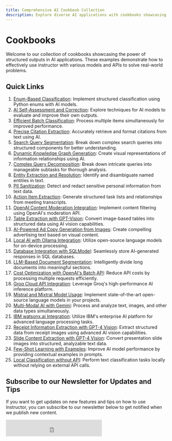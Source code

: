 ```yaml
---
title: Comprehensive AI Cookbook Collection
description: Explore diverse AI applications with cookbooks showcasing structured techniques for improved performance and efficiency.
---
```


# Cookbooks

Welcome to our collection of cookbooks showcasing the power of structured outputs in AI applications. These examples demonstrate how to effectively use instructor with various models and APIs to solve real-world problems.

## Quick Links

1. [Enum-Based Classification](classification.md): Implement structured classification using Python enums with AI models.
2. [AI Self-Assessment and Correction](self_critique.md): Explore techniques for AI models to evaluate and improve their own outputs.
3. [Efficient Batch Classification](bulk_classification.md): Process multiple items simultaneously for improved performance.
4. [Precise Citation Extraction](exact_citations.md): Accurately retrieve and format citations from text using AI.
5. [Search Query Segmentation](search.md): Break down complex search queries into structured components for better understanding.
6. [Dynamic Knowledge Graph Generation](knowledge_graph.md): Create visual representations of information relationships using AI.
7. [Complex Query Decomposition](planning-tasks.md): Break down intricate queries into manageable subtasks for thorough analysis.
8. [Entity Extraction and Resolution](entity_resolution.md): Identify and disambiguate named entities in text.
9. [PII Sanitization](pii.md): Detect and redact sensitive personal information from text data.
10. [Action Item Extraction](planning-tasks.md): Generate structured task lists and relationships from meeting transcripts.
11. [OpenAI Content Moderation Integration](moderation.md): Implement content filtering using OpenAI's moderation API.
12. [Table Extraction with GPT-Vision](extracting_tables.md): Convert image-based tables into structured data using AI vision capabilities.
13. [AI-Powered Ad Copy Generation from Images](image_to_ad_copy.md): Create compelling advertising text based on visual content.
14. [Local AI with Ollama Integration](ollama.md): Utilize open-source language models for on-device processing.
15. [Database Integration with SQLModel](sqlmodel.md): Seamlessly store AI-generated responses in SQL databases.
16. [LLM-Based Document Segmentation](document_segmentation.md): Intelligently divide long documents into meaningful sections.
17. [Cost Optimization with OpenAI's Batch API](batch_job_oai.md): Reduce API costs by processing multiple requests efficiently.
18. [Groq Cloud API Integration](groq.md): Leverage Groq's high-performance AI inference platform.
19. [Mistral and Mixtral Model Usage](mistral.md): Implement state-of-the-art open-source language models in your projects.
20. [Multi-Modal AI with Gemini](multi_modal_gemini.md): Process and analyze text, images, and other data types simultaneously.
21. [IBM watsonx.ai Integration](watsonx.md): Utilize IBM's enterprise AI platform for advanced language processing tasks.
22. [Receipt Information Extraction with GPT-4 Vision](extracting_receipts.md): Extract structured data from receipt images using advanced AI vision capabilities.
23. [Slide Content Extraction with GPT-4 Vision](extract_slides.md): Convert presentation slide images into structured, analyzable text data.
24. [Few-Shot Learning with Examples](examples.md): Improve AI model performance by providing contextual examples in prompts.
25. [Local Classification without API](local_classification.md): Perform text classification tasks locally without relying on external API calls.


## Subscribe to our Newsletter for Updates and Tips

If you want to get updates on new features and tips on how to use Instructor, you can subscribe to our newsletter below to get notified when we publish new content.

<iframe src="https://embeds.beehiiv.com/2faf420d-8480-4b6e-8d6f-9c5a105f917a?slim=true" data-test-id="beehiiv-embed" height="52" frameborder="0" scrolling="no" style="margin: 0; border-radius: 0px !important; background-color: transparent;"></iframe>
